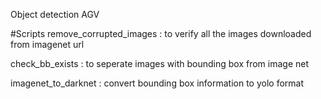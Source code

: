 Object detection AGV


#Scripts
remove_corrupted_images : to verify all the images downloaded from imagenet url

check_bb_exists : to seperate images with bounding box from image net

imagenet_to_darknet : convert bounding box information to yolo format
